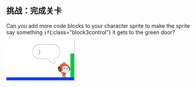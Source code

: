 ## 挑战：完成关卡

Can you add more code blocks to your character sprite to make the sprite say something `if`{:class="block3control"} it gets to the green door?

![截图](images/dodge-win.png)